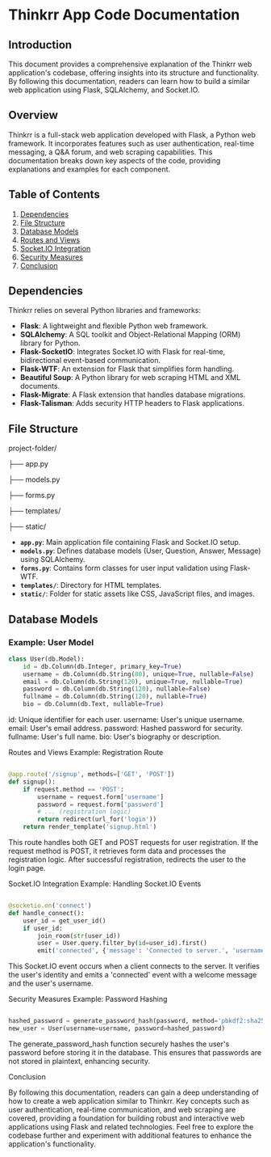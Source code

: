 # Thinkrr App Code Documentation

## Introduction
This document provides a comprehensive explanation of the Thinkrr web application's codebase, offering insights into its structure and functionality. By following this documentation, readers can learn how to build a similar web application using Flask, SQLAlchemy, and Socket.IO.

## Overview
Thinkrr is a full-stack web application developed with Flask, a Python web framework. It incorporates features such as user authentication, real-time messaging, a Q&A forum, and web scraping capabilities. This documentation breaks down key aspects of the code, providing explanations and examples for each component.

## Table of Contents
1. [Dependencies](#dependencies)
2. [File Structure](#file-structure)
3. [Database Models](#database-models)
4. [Routes and Views](#routes-and-views)
5. [Socket.IO Integration](#socketio-integration)
6. [Security Measures](#security-measures)
7. [Conclusion](#conclusion)

## Dependencies
Thinkrr relies on several Python libraries and frameworks:
- **Flask**: A lightweight and flexible Python web framework.
- **SQLAlchemy**: A SQL toolkit and Object-Relational Mapping (ORM) library for Python.
- **Flask-SocketIO**: Integrates Socket.IO with Flask for real-time, bidirectional event-based communication.
- **Flask-WTF**: An extension for Flask that simplifies form handling.
- **Beautiful Soup**: A Python library for web scraping HTML and XML documents.
- **Flask-Migrate**: A Flask extension that handles database migrations.
- **Flask-Talisman**: Adds security HTTP headers to Flask applications.

## File Structure
project-folder/

├── app.py

├── models.py

├── forms.py

├── templates/

├── static/


- **`app.py`**: Main application file containing Flask and Socket.IO setup.
- **`models.py`**: Defines database models (User, Question, Answer, Message) using SQLAlchemy.
- **`forms.py`**: Contains form classes for user input validation using Flask-WTF.
- **`templates/`**: Directory for HTML templates.
- **`static/`**: Folder for static assets like CSS, JavaScript files, and images.

## Database Models
### Example: User Model
```python
class User(db.Model):
    id = db.Column(db.Integer, primary_key=True)
    username = db.Column(db.String(80), unique=True, nullable=False)
    email = db.Column(db.String(120), unique=True, nullable=True)
    password = db.Column(db.String(120), nullable=False)
    fullname = db.Column(db.String(120), nullable=True)
    bio = db.Column(db.Text, nullable=True)
```
id: Unique identifier for each user.
username: User's unique username.
email: User's email address.
password: Hashed password for security.
fullname: User's full name.
bio: User's biography or description.

Routes and Views
Example: Registration Route

```python

@app.route('/signup', methods=['GET', 'POST'])
def signup():
    if request.method == 'POST':
        username = request.form['username']
        password = request.form['password']
        # ... (registration logic)
        return redirect(url_for('login'))
    return render_template('signup.html')
```
This route handles both GET and POST requests for user registration.
If the request method is POST, it retrieves form data and processes the registration logic.
After successful registration, redirects the user to the login page.


Socket.IO Integration
Example: Handling Socket.IO Events

```python

@socketio.on('connect')
def handle_connect():
    user_id = get_user_id()
    if user_id:
        join_room(str(user_id))
        user = User.query.filter_by(id=user_id).first()
        emit('connected', {'message': 'Connected to server.', 'username': user.username})
```
This Socket.IO event occurs when a client connects to the server.
It verifies the user's identity and emits a 'connected' event with a welcome message and the user's username.

Security Measures
Example: Password Hashing

```python

hashed_password = generate_password_hash(password, method='pbkdf2:sha256')
new_user = User(username=username, password=hashed_password)
```

The generate_password_hash function securely hashes the user's password before storing it in the database.
This ensures that passwords are not stored in plaintext, enhancing security.

Conclusion

By following this documentation, readers can gain a deep understanding of how to create a web application similar to Thinkrr. Key concepts such as user authentication, real-time communication, and web scraping are covered, providing a foundation for building robust and interactive web applications using Flask and related technologies. Feel free to explore the codebase further and experiment with additional features to enhance the application's functionality.
